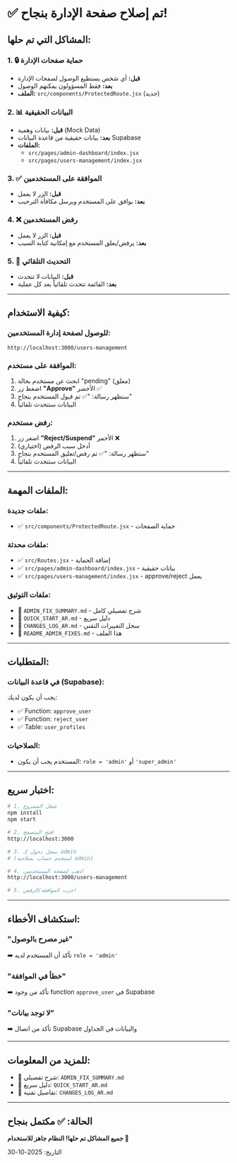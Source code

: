 # ✅ تم إصلاح صفحة الإدارة بنجاح!

## المشاكل التي تم حلها:

### 1. 🔒 حماية صفحات الإدارة
- **قبل:** أي شخص يستطيع الوصول لصفحات الإدارة
- **بعد:** فقط المسؤولون يمكنهم الوصول
- **الملف:** `src/components/ProtectedRoute.jsx` (جديد)

### 2. 📊 البيانات الحقيقية
- **قبل:** بيانات وهمية (Mock Data)
- **بعد:** بيانات حقيقية من قاعدة البيانات Supabase
- **الملفات:** 
  - `src/pages/admin-dashboard/index.jsx`
  - `src/pages/users-management/index.jsx`

### 3. ✅ الموافقة على المستخدمين
- **قبل:** الزر لا يعمل
- **بعد:** يوافق على المستخدم ويرسل مكافأة الترحيب

### 4. ❌ رفض المستخدمين
- **قبل:** الزر لا يعمل
- **بعد:** يرفض/يعلق المستخدم مع إمكانية كتابة السبب

### 5. 🔄 التحديث التلقائي
- **قبل:** البيانات لا تتحدث
- **بعد:** القائمة تتحدث تلقائياً بعد كل عملية

---

## كيفية الاستخدام:

### للوصول لصفحة إدارة المستخدمين:
```
http://localhost:3000/users-management
```

### الموافقة على مستخدم:
1. ابحث عن مستخدم بحالة "pending" (معلق)
2. اضغط زر **"Approve"** الأخضر ✅
3. ستظهر رسالة: "✅ تم قبول المستخدم بنجاح"
4. البيانات ستتحدث تلقائياً

### رفض مستخدم:
1. اضغر زر **"Reject/Suspend"** الأحمر ❌
2. أدخل سبب الرفض (اختياري)
3. ستظهر رسالة: "✅ تم رفض/تعليق المستخدم بنجاح"
4. البيانات ستتحدث تلقائياً

---

## الملفات المهمة:

### ملفات جديدة:
- ✅ `src/components/ProtectedRoute.jsx` - حماية الصفحات

### ملفات محدثة:
- ✅ `src/Routes.jsx` - إضافة الحماية
- ✅ `src/pages/admin-dashboard/index.jsx` - بيانات حقيقية
- ✅ `src/pages/users-management/index.jsx` - approve/reject يعمل

### ملفات التوثيق:
- 📄 `ADMIN_FIX_SUMMARY.md` - شرح تفصيلي كامل
- 📄 `QUICK_START_AR.md` - دليل سريع
- 📄 `CHANGES_LOG_AR.md` - سجل التغييرات التقني
- 📄 `README_ADMIN_FIXES.md` - هذا الملف

---

## المتطلبات:

### في قاعدة البيانات (Supabase):
يجب أن يكون لديك:
- ✅ Function: `approve_user`
- ✅ Function: `reject_user`
- ✅ Table: `user_profiles`

### الصلاحيات:
- المستخدم يجب أن يكون: `role = 'admin'` أو `'super_admin'`

---

## اختبار سريع:

```bash
# 1. شغل المشروع
npm install
npm start

# 2. افتح المتصفح
http://localhost:3000

# 3. سجل دخول كـ admin
# (استخدم حساب بصلاحية admin)

# 4. اذهب لصفحة المستخدمين
http://localhost:3000/users-management

# 5. جرب الموافقة/الرفض!
```

---

## استكشاف الأخطاء:

### "غير مصرح بالوصول"
➡️ تأكد أن المستخدم لديه `role = 'admin'`

### "خطأ في الموافقة"
➡️ تأكد من وجود function `approve_user` في Supabase

### "لا توجد بيانات"
➡️ تأكد من اتصال Supabase والبيانات في الجداول

---

## للمزيد من المعلومات:

- 📖 شرح تفصيلي: `ADMIN_FIX_SUMMARY.md`
- 🚀 دليل سريع: `QUICK_START_AR.md`
- 🔧 تفاصيل تقنية: `CHANGES_LOG_AR.md`

---

## الحالة: ✅ مكتمل بنجاح

**جميع المشاكل تم حلها! النظام جاهز للاستخدام 🎉**

التاريخ: 2025-10-30

